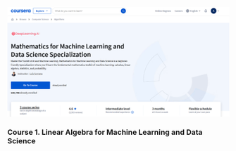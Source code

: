 ![specialization](images/math_spec.png)
### Course 1. Linear Algebra for Machine Learning and Data Science
